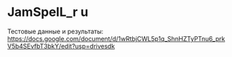# JamSpelL_r u
Тестовые данные и результаты:
https://docs.google.com/document/d/1wRtbjCWL5p1q_ShnHZTyPTnu6_prkV5b4SEvfbT3bkY/edit?usp=drivesdk
